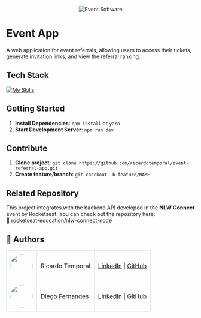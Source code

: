 <p align="center">
  <img src="./public/readme.png" alt="Event Software">
</p>

# Event App

A web application for event referrals, allowing users to access their tickets, generate invitation links, and view the referral ranking.

## Tech Stack

[![My Skills](https://skillicons.dev/icons?i=ts,next,react,tailwind)](https://skillicons.dev)

## Getting Started

1. **Install Dependencies**: `npm install` or `yarn`
2. **Start Development Server**: `npm run dev`

## Contribute

1. **Clone project**: `git clone https://github.com/ricardotemporal/event-referral-app.git`
2. **Create feature/branch**: `git checkout -b feature/NAME`

## Related Repository

This project integrates with the backend API developed in the **NLW Connect** event by Rocketseat. You can check out the repository here:  
🔗 [rocketseat-education/nlw-connect-node](https://github.com/rocketseat-education/nlw-connect-node)

## <a name="authors">👥 Authors</a>

<table style="border-collapse: collapse; table-layout: auto text-align: left;">
  <tbody>
    <tr>
      <td style="padding: 10px; border: 1px solid #ddd;">
        <img src="https://avatars.githubusercontent.com/u/123703671?s=400&u=b99599e0f9d5b334468f47a84415993cb050dae1&v=4" width="60" style="border-radius: 50%; display: block; margin: 0 auto;">
      </td>
      <td style="padding: 10px; border: 1px solid #ddd;">Ricardo Temporal</td> 
      <td style="padding: 10px; border: 1px solid #ddd;">
        <a href="https://www.linkedin.com/in/ricardotemporal/" target="_blank">LinkedIn</a> | 
        <a href="https://github.com/ricardotemporal" target="_blank">GitHub</a> 
      </td>
    </tr>
    <tr>
      <td style="padding: 10px; border: 1px solid #ddd;">
        <img src="https://avatars.githubusercontent.com/u/2254731?v=4" width="60" style="border-radius: 50%; display: block; margin: 0 auto;">
      </td>
      <td style="padding: 10px; border: 1px solid #ddd;">Diego Fernandes</td> 
      <td style="padding: 10px; border: 1px solid #ddd;">
        <a href="https://www.linkedin.com/in/diego-schell-fernandes/" target="_blank">LinkedIn</a> | 
        <a href="https://github.com/diego3g" target="_blank">GitHub</a> 
      </td>
    </tr>
  </tbody>
</table>
